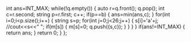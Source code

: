 int ans=INT_MAX;
while(!q.empty())
{
auto r=q.front();
q.pop();
int c=r.second;
string p=r.first;
c++;
if(p==b)
{
ans=min(ans,c);
}
for(int i=0;i<p.size();i++)
{
string s=p;
for(int j=0;j<26;j++)
{
s[i]='a'+j;
//cout<<s<<" ";
if(m[s])
{
m[s]=0;
q.push({s,c});
}
}
}
}
if(ans!=INT_MAX)
{
return ans;
}
return 0;
}
};
```